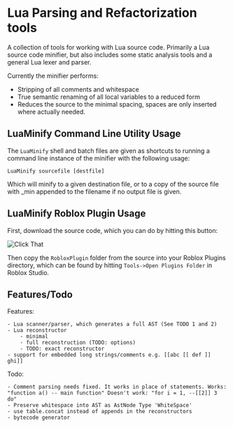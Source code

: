 Lua Parsing and Refactorization tools
=========

A collection of tools for working with Lua source code. Primarily a Lua source code minifier, but also includes some static analysis tools and a general Lua lexer and parser.

Currently the minifier performs:

- Stripping of all comments and whitespace
- True semantic renaming of all local variables to a reduced form
- Reduces the source to the minimal spacing, spaces are only inserted where actually needed.


LuaMinify Command Line Utility Usage
------------------------------------

The `LuaMinify` shell and batch files are given as shortcuts to running a command line instance of the minifier with the following usage:

    LuaMinify sourcefile [destfile]

Which will minify to a given destination file, or to a copy of the source file with _min appended to the filename if no output file is given.


LuaMinify Roblox Plugin Usage
-----------------------------

First, download the source code, which you can do by hitting this button:

![Click That](http://github.com/stravant/LuaMinify/raw/master/RobloxPluginInstructions.png)

Then copy the `RobloxPlugin` folder from the source into your Roblox Plugins directory, which can be found by hitting `Tools->Open Plugins Folder` in Roblox Studio.

Features/Todo
-------------
Features:

    - Lua scanner/parser, which generates a full AST (See TODO 1 and 2)
    - Lua reconstructor
        - minimal
        - full reconstruction (TODO: options)
        - TODO: exact reconstructor
    - support for embedded long strings/comments e.g. [[abc [[ def ]] ghi]]

Todo:

    - Comment parsing needs fixed. It works in place of statements. Works: "function a() -- main function" Doesn't work: "for i = 1, --[[2]] 3 do"
    - Preserve whitespace into AST as AstNode Type 'WhiteSpace'
    - use table.concat instead of appends in the reconstructors
    - bytecode generator